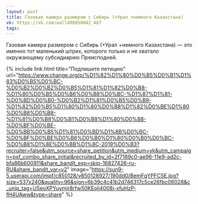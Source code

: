 ```yaml
---
layout: post
title: Газовая камера размером с Сибирь (+Урал +немного Казахстана)
vk: https://vk.com/wall498858042_467
tags:
---
```

Газовая камера размером с Сибирь (+Урал +немного Казахстана) — это именно тот маленький штрих, которого только и не хватало окружающему субсидиарию Преисподней.

{% include link.html title="Подпишите петицию" url="https://www.change.org/p/%D1%82%D1%80%D0%B5%D0%B1%D1%83%D0%B5%D0%BC-%D0%B2%D0%B2%D0%B5%D1%81%D1%82%D0%B8-%D1%80%D0%B5%D0%B6%D0%B8%D0%BC-%D1%87%D1%81-%D0%BD%D0%B0-%D0%B2%D1%81%D0%B5%D0%B9-%D1%82%D0%B5%D1%80%D1%80%D0%B8%D1%82%D0%BE%D1%80%D0%B8%D0%B8-%D1%81%D0%B8%D0%B1%D0%B8%D1%80%D0%B8-%D0%BF%D0%BE-%D0%BB%D0%B5%D1%81%D0%BD%D1%8B%D0%BC-%D0%BF%D0%BE%D0%B6%D0%B0%D1%80%D0%B0%D0%BC-%D0%B8%D1%8E%D0%BB%D1%8C-2019%D0%B3?recruiter=false&utm_source=share_petition&utm_medium=vk&utm_campaign=psf_combo_share_initial&recruited_by_id=2f7169c0-ae96-11e9-ad2c-bfa86b600911&share_bandit_exp=skip-16827426-ru-RU&share_bandit_var=v2" image="https://sun9-5.userapi.com/impf/c850128/v850128927/190dd0/BemFqYPFC5E.jpg?size=537x240&quality=96&sign=6b39c4c41b2d746317c5ce26fbc06028&c_uniq_tag=USeoXPYuymjr8rfw50KEolj4008i-xfuHzP-fH4UAww&type=share" %}